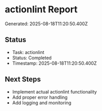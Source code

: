 # actionlint Report

Generated: 2025-08-18T11:20:50.400Z

## Status
- Task: actionlint
- Status: Completed
- Timestamp: 2025-08-18T11:20:50.400Z

## Next Steps
- Implement actual actionlint functionality
- Add proper error handling
- Add logging and monitoring
